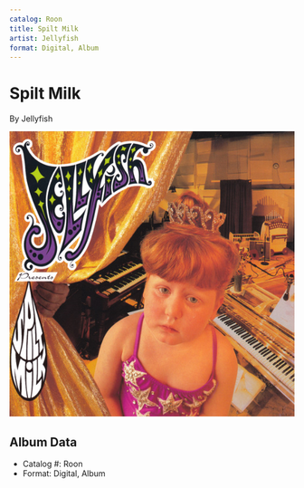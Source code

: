 ```yaml
---
catalog: Roon
title: Spilt Milk
artist: Jellyfish
format: Digital, Album
---
```


# Spilt Milk

By Jellyfish

![](../../assets/albumcovers/Jellyfish-Spilt_Milk.png)

## Album Data

- Catalog #: Roon
- Format: Digital, Album


